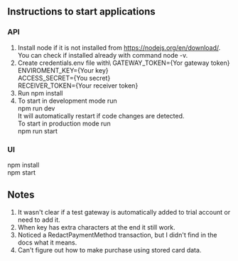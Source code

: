 ## Instructions to start applications

### API

1. Install node if it is not installed from https://nodejs.org/en/download/. You can check if installed already with command node -v.
2. Create credentials.env file with\ 
GATEWAY_TOKEN={Yor gateway token}\
ENVIROMENT_KEY={Your key}\
ACCESS_SECRET={You secret}\
RECEIVER_TOKEN={Your receiver token}
3. Run npm install 
4. To start in development mode run\
npm run dev\
It will automatically restart if code changes are detected.\
To start in production mode run\
npm run start

### UI

npm install\
npm start

## Notes
1. It wasn't clear if a test gateway is automatically added to trial account or need to add it.
2. When key has extra characters at the end it still work. 
3. Noticed a RedactPaymentMethod transaction, but I didn't find in the docs what it means.
4. Can't figure out how to make purchase using stored card data.
